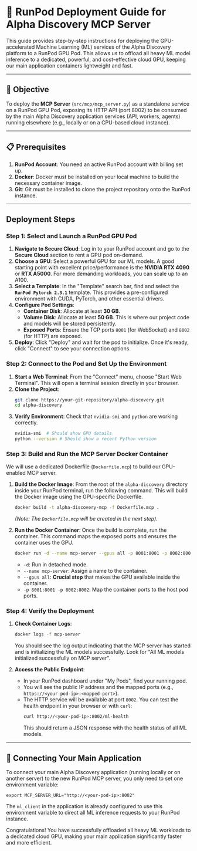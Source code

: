 # 🚀 RunPod Deployment Guide for Alpha Discovery MCP Server

This guide provides step-by-step instructions for deploying the GPU-accelerated Machine Learning (ML) services of the Alpha Discovery platform to a RunPod GPU Pod. This allows us to offload all heavy ML model inference to a dedicated, powerful, and cost-effective cloud GPU, keeping our main application containers lightweight and fast.

---

## 🎯 **Objective**

To deploy the **MCP Server** (`src/mcp/mcp_server.py`) as a standalone service on a RunPod GPU Pod, exposing its HTTP API (port 8002) to be consumed by the main Alpha Discovery application services (API, workers, agents) running elsewhere (e.g., locally or on a CPU-based cloud instance).

---

## 📋 **Prerequisites**

1.  **RunPod Account**: You need an active RunPod account with billing set up.
2.  **Docker**: Docker must be installed on your local machine to build the necessary container image.
3.  **Git**: Git must be installed to clone the project repository onto the RunPod instance.

---

##  Deployment Steps

### **Step 1: Select and Launch a RunPod GPU Pod**

1.  **Navigate to Secure Cloud**: Log in to your RunPod account and go to the **Secure Cloud** section to rent a GPU pod on-demand.
2.  **Choose a GPU**: Select a powerful GPU for our ML models. A good starting point with excellent price/performance is the **NVIDIA RTX 4090** or **RTX A5000**. For more demanding workloads, you can scale up to an A100.
3.  **Select a Template**: In the "Template" search bar, find and select the **`RunPod Pytorch 2.3.1`** template. This provides a pre-configured environment with CUDA, PyTorch, and other essential drivers.
4.  **Configure Pod Settings**:
    *   **Container Disk**: Allocate at least **30 GB**.
    *   **Volume Disk**: Allocate at least **50 GB**. This is where our project code and models will be stored persistently.
    *   **Exposed Ports**: Ensure the TCP ports `8001` (for WebSocket) and `8002` (for HTTP) are exposed.
5.  **Deploy**: Click "Deploy" and wait for the pod to initialize. Once it's ready, click "Connect" to see your connection options.

### **Step 2: Connect to the Pod and Set Up the Environment**

1.  **Start a Web Terminal**: From the "Connect" menu, choose "Start Web Terminal". This will open a terminal session directly in your browser.
2.  **Clone the Project**:
    ```bash
    git clone https://your-git-repository/alpha-discovery.git
    cd alpha-discovery
    ```
3.  **Verify Environment**: Check that `nvidia-smi` and `python` are working correctly.
    ```bash
    nvidia-smi  # Should show GPU details
    python --version # Should show a recent Python version
    ```

### **Step 3: Build and Run the MCP Server Docker Container**

We will use a dedicated Dockerfile (`Dockerfile.mcp`) to build our GPU-enabled MCP server.

1.  **Build the Docker Image**: From the root of the `alpha-discovery` directory inside your RunPod terminal, run the following command. This will build the Docker image using the GPU-specific Dockerfile.
    ```bash
    docker build -t alpha-discovery-mcp -f Dockerfile.mcp .
    ```
    *(Note: The `Dockerfile.mcp` will be created in the next step)*.

2.  **Run the Docker Container**: Once the build is complete, run the container. This command maps the exposed ports and ensures the container uses the GPU.
    ```bash
    docker run -d --name mcp-server --gpus all -p 8001:8001 -p 8002:8002 alpha-discovery-mcp
    ```
    *   `-d`: Run in detached mode.
    *   `--name mcp-server`: Assign a name to the container.
    *   `--gpus all`: **Crucial step** that makes the GPU available inside the container.
    *   `-p 8001:8001 -p 8002:8002`: Map the container ports to the host pod ports.

### **Step 4: Verify the Deployment**

1.  **Check Container Logs**:
    ```bash
    docker logs -f mcp-server
    ```
    You should see the log output indicating that the MCP server has started and is initializing the ML models successfully. Look for "All ML models initialized successfully on MCP server".

2.  **Access the Public Endpoint**:
    *   In your RunPod dashboard under "My Pods", find your running pod.
    *   You will see the public IP address and the mapped ports (e.g., `https://<your-pod-ip>:<mapped-port>`).
    *   The HTTP service will be available at port `8002`. You can test the health endpoint in your browser or with `curl`:
        ```bash
        curl http://<your-pod-ip>:8002/ml-health
        ```
        This should return a JSON response with the health status of all ML models.

---

## 🔌 **Connecting Your Main Application**

To connect your main Alpha Discovery application (running locally or on another server) to the new RunPod MCP server, you only need to set one environment variable:

```
export MCP_SERVER_URL="http://<your-pod-ip>:8002"
```

The `ml_client` in the application is already configured to use this environment variable to direct all ML inference requests to your RunPod instance.

Congratulations! You have successfully offloaded all heavy ML workloads to a dedicated cloud GPU, making your main application significantly faster and more efficient. 